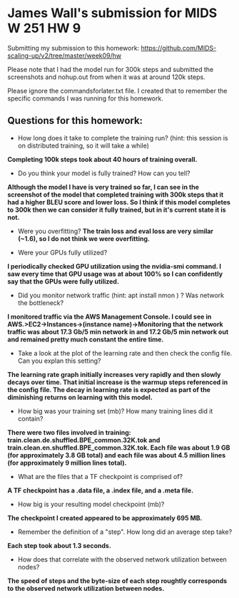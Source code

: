 # James Wall's submission for MIDS W 251 HW 9

Submitting my submission to this homework: https://github.com/MIDS-scaling-up/v2/tree/master/week09/hw

Please note that I had the model run for 300k steps and submitted the screenshots and nohup.out from when it was at around 120k steps.

Please ignore the commandsforlater.txt file. I created that to remember the specific commands I was running for this homework.

## Questions for this homework:

* How long does it take to complete the training run? (hint: this session is on distributed training, so it will take a while)

**Completing 100k steps took about 40 hours of training overall.**

* Do you think your model is fully trained? How can you tell?

**Although the model I have is very trained so far, I can see in the screenshot of the model that completed training with 300k steps that it had a higher BLEU score and lower loss. So I think if this model completes to 300k then we can consider it fully trained, but in it's current state it is not.**

* Were you overfitting?
**The train loss and eval loss are very similar (~1.6), so I do not think we were overfitting.**

* Were your GPUs fully utilized?

**I periodically checked GPU utilization using the nvidia-smi command. I saw every time that GPU usage was at about 100% so I can confidently say that the GPUs were fully utilized.**

* Did you monitor network traffic (hint: apt install nmon ) ? Was network the bottleneck?

**I monitored traffic via the AWS Management Console. I could see in AWS.>EC2->Instances->(instance name)->Monitoring that the network traffic was about 17.3 Gb/5 min network in and 17.2 Gb/5 min network out and remained pretty much constant the entire time.**

* Take a look at the plot of the learning rate and then check the config file. Can you explan this setting?

**The learning rate graph initially increases very rapidly and then slowly decays over time. That initial increase is the warmup steps referenced in the config file. The decay in learning rate is expected as part of the diminishing returns on learning with this model.**

* How big was your training set (mb)? How many training lines did it contain?

**There were two files involved in training: train.clean.de.shuffled.BPE_common.32K.tok and train.clean.en.shuffled.BPE_common.32K.tok. Each file was about 1.9 GB (for approximately 3.8 GB total) and each file was about 4.5 million lines (for approximately 9 million lines total).**

* What are the files that a TF checkpoint is comprised of?

**A TF checkpoint has a .data file, a .index file, and a .meta file.**

* How big is your resulting model checkpoint (mb)?

**The checkpoint I created appeared to be approximately 695 MB.**

* Remember the definition of a "step". How long did an average step take?

**Each step took about 1.3 seconds.**

* How does that correlate with the observed network utilization between nodes?

**The speed of steps and the byte-size of each step roughtly corresponds to the observed network utilization between nodes.**